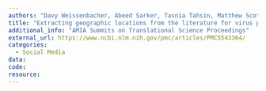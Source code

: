 ```yaml
---
authors: "Davy Weissenbacher, Abeed Sarker, Tasnia Tahsin, Matthew Scotch, Graciela Gonzalez"
title: "Extracting geographic locations from the literature for virus phylogeography using supervised and distant supervision methods"
additional_info: "AMIA Summits on Translational Science Proceedings"
external_url: https://www.ncbi.nlm.nih.gov/pmc/articles/PMC5543364/
categories:
  - Social Media 
data:
code:
resource:
---
```


